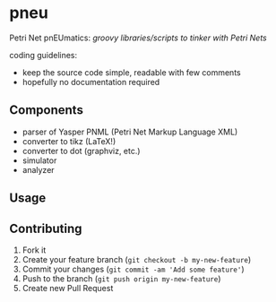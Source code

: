 # pneu

Petri Net pnEUmatics: *groovy libraries/scripts to tinker with Petri Nets*

coding guidelines:

* keep the source code simple, readable with few comments
* hopefully no documentation required

## Components

* parser of Yasper PNML (Petri Net Markup Language XML)
* converter to tikz (LaTeX!)
* converter to dot (graphviz, etc.)
* simulator 
* analyzer 

## Usage



## Contributing

1. Fork it
2. Create your feature branch (`git checkout -b my-new-feature`)
3. Commit your changes (`git commit -am 'Add some feature'`)
4. Push to the branch (`git push origin my-new-feature`)
5. Create new Pull Request